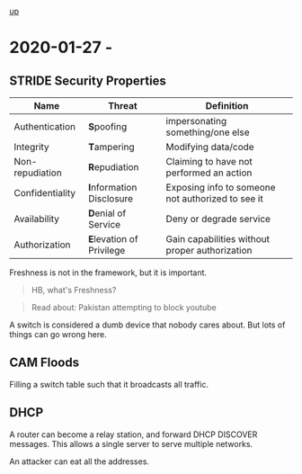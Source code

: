 [up](./index.md)

# 2020-01-27 -

## STRIDE Security Properties

Name | Threat | Definition
---|---|---
Authentication | **S**poofing | impersonating something/one else
Integrity | **T**ampering | Modifying data/code
Non-repudiation | **R**epudiation | Claiming to have not performed an action
Confidentiality | **I**nformation Disclosure | Exposing info to someone not authorized to see it
Availability | **D**enial of Service | Deny or degrade service
Authorization | **E**levation of Privilege | Gain capabilities without proper authorization

<!-- .** clear my auto highlighting -->

Freshness is not in the framework, but it is important.

> HB, what's Freshness?

> Read about: Pakistan attempting to block youtube

A switch is considered a dumb device that nobody cares about. But lots of things can go wrong here.

## CAM Floods

Filling a switch table such that it broadcasts all traffic.

## DHCP

A router can become a relay station, and forward DHCP DISCOVER messages. This allows a single server to serve multiple networks.

An attacker can eat all the addresses.

